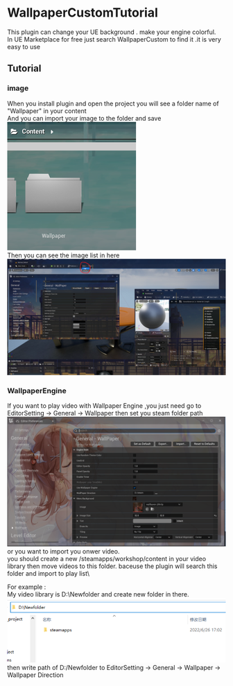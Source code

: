 # WallpaperCustomTutorial
This plugin can change your UE background . make your engine colorful. \
In UE Marketplace for free just search WallpaperCustom to find it .it is very easy to use 
## Tutorial
### image
When you install plugin and open the project you will see a folder name of "Wallpaper" in your content \
And you can import your image to the folder and save \
<img src="图片3.png"> \
Then you can see the image list in here \
<img src="Screenshot 2022-06-26 162116.png"> 
### WallpaperEngine
If you want to play video with Wallpaper Engine ,you just need go to EditorSetting -> General -> Wallpaper
then set you steam folder path \
<img src="Screenshot 2022-06-26 163354.png"> \
or you want to import you onwer video. \
you should create a new  /steamapps/workshop/content in your video library then move videos to this folder. baceuse the plugin will search this folder and import to play list\

For example : \
My video library is D:\Newfolder and create new folder in there. 
<img src="Screenshot 2022-06-26 170518.png"> \
then write path of D:/Newfolder to EditorSetting -> General -> Wallpaper -> Wallpaper Direction
